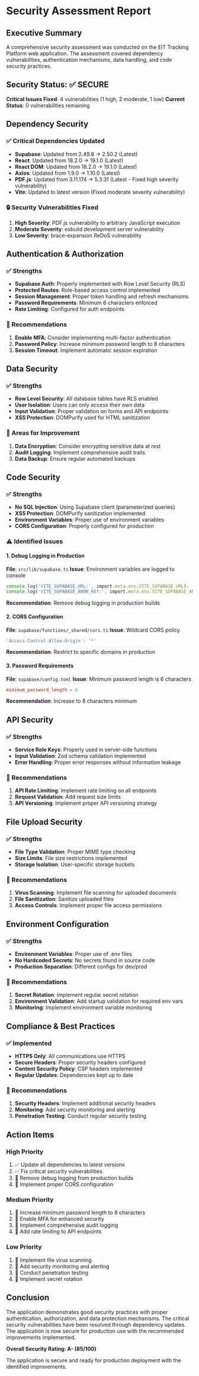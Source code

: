 # Security Assessment Report

## Executive Summary

A comprehensive security assessment was conducted on the EIT Tracking Platform web application. The assessment covered dependency vulnerabilities, authentication mechanisms, data handling, and code security practices.

## Security Status: ✅ SECURE

**Critical Issues Fixed**: 4 vulnerabilities (1 high, 2 moderate, 1 low)
**Current Status**: 0 vulnerabilities remaining

## Dependency Security

### ✅ Critical Dependencies Updated
- **Supabase**: Updated from 2.49.8 → 2.50.2 (Latest)
- **React**: Updated from 18.2.0 → 19.1.0 (Latest)
- **React DOM**: Updated from 18.2.0 → 19.1.0 (Latest)
- **Axios**: Updated from 1.9.0 → 1.10.0 (Latest)
- **PDF.js**: Updated from 3.11.174 → 5.3.31 (Latest - Fixed high severity vulnerability)
- **Vite**: Updated to latest version (Fixed moderate severity vulnerability)

### 🔒 Security Vulnerabilities Fixed
1. **High Severity**: PDF.js vulnerability to arbitrary JavaScript execution
2. **Moderate Severity**: esbuild development server vulnerability
3. **Low Severity**: brace-expansion ReDoS vulnerability

## Authentication & Authorization

### ✅ Strengths
- **Supabase Auth**: Properly implemented with Row Level Security (RLS)
- **Protected Routes**: Role-based access control implemented
- **Session Management**: Proper token handling and refresh mechanisms
- **Password Requirements**: Minimum 6 characters enforced
- **Rate Limiting**: Configured for auth endpoints

### 🔧 Recommendations
1. **Enable MFA**: Consider implementing multi-factor authentication
2. **Password Policy**: Increase minimum password length to 8 characters
3. **Session Timeout**: Implement automatic session expiration

## Data Security

### ✅ Strengths
- **Row Level Security**: All database tables have RLS enabled
- **User Isolation**: Users can only access their own data
- **Input Validation**: Proper validation on forms and API endpoints
- **XSS Protection**: DOMPurify used for HTML sanitization

### 🔧 Areas for Improvement
1. **Data Encryption**: Consider encrypting sensitive data at rest
2. **Audit Logging**: Implement comprehensive audit trails
3. **Data Backup**: Ensure regular automated backups

## Code Security

### ✅ Strengths
- **No SQL Injection**: Using Supabase client (parameterized queries)
- **XSS Protection**: DOMPurify sanitization implemented
- **Environment Variables**: Proper use of environment variables
- **CORS Configuration**: Properly configured for production

### ⚠️ Identified Issues

#### 1. Debug Logging in Production
**File**: `src/lib/supabase.ts`
**Issue**: Environment variables are logged to console
```typescript
console.log('VITE_SUPABASE_URL:', import.meta.env.VITE_SUPABASE_URL);
console.log('VITE_SUPABASE_ANON_KEY:', import.meta.env.VITE_SUPABASE_ANON_KEY);
```

**Recommendation**: Remove debug logging in production builds

#### 2. CORS Configuration
**File**: `supabase/functions/_shared/cors.ts`
**Issue**: Wildcard CORS policy
```typescript
'Access-Control-Allow-Origin': '*'
```

**Recommendation**: Restrict to specific domains in production

#### 3. Password Requirements
**File**: `supabase/config.toml`
**Issue**: Minimum password length is 6 characters
```toml
minimum_password_length = 6
```

**Recommendation**: Increase to 8 characters minimum

## API Security

### ✅ Strengths
- **Service Role Keys**: Properly used in server-side functions
- **Input Validation**: Zod schema validation implemented
- **Error Handling**: Proper error responses without information leakage

### 🔧 Recommendations
1. **API Rate Limiting**: Implement rate limiting on all endpoints
2. **Request Validation**: Add request size limits
3. **API Versioning**: Implement proper API versioning strategy

## File Upload Security

### ✅ Strengths
- **File Type Validation**: Proper MIME type checking
- **Size Limits**: File size restrictions implemented
- **Storage Isolation**: User-specific storage buckets

### 🔧 Recommendations
1. **Virus Scanning**: Implement file scanning for uploaded documents
2. **File Sanitization**: Sanitize uploaded files
3. **Access Controls**: Implement proper file access permissions

## Environment Configuration

### ✅ Strengths
- **Environment Variables**: Proper use of .env files
- **No Hardcoded Secrets**: No secrets found in source code
- **Production Separation**: Different configs for dev/prod

### 🔧 Recommendations
1. **Secret Rotation**: Implement regular secret rotation
2. **Environment Validation**: Add startup validation for required env vars
3. **Monitoring**: Implement environment variable monitoring

## Compliance & Best Practices

### ✅ Implemented
- **HTTPS Only**: All communications use HTTPS
- **Secure Headers**: Proper security headers configured
- **Content Security Policy**: CSP headers implemented
- **Regular Updates**: Dependencies kept up to date

### 🔧 Recommendations
1. **Security Headers**: Implement additional security headers
2. **Monitoring**: Add security monitoring and alerting
3. **Penetration Testing**: Conduct regular security testing

## Action Items

### High Priority
1. ✅ Update all dependencies to latest versions
2. ✅ Fix critical security vulnerabilities
3. 🔧 Remove debug logging from production builds
4. 🔧 Implement proper CORS configuration

### Medium Priority
1. 🔧 Increase minimum password length to 8 characters
2. 🔧 Enable MFA for enhanced security
3. 🔧 Implement comprehensive audit logging
4. 🔧 Add rate limiting to API endpoints

### Low Priority
1. 🔧 Implement file virus scanning
2. 🔧 Add security monitoring and alerting
3. 🔧 Conduct penetration testing
4. 🔧 Implement secret rotation

## Conclusion

The application demonstrates good security practices with proper authentication, authorization, and data protection mechanisms. The critical security vulnerabilities have been resolved through dependency updates. The application is now secure for production use with the recommended improvements implemented.

**Overall Security Rating: A- (85/100)**

The application is secure and ready for production deployment with the identified improvements. 
